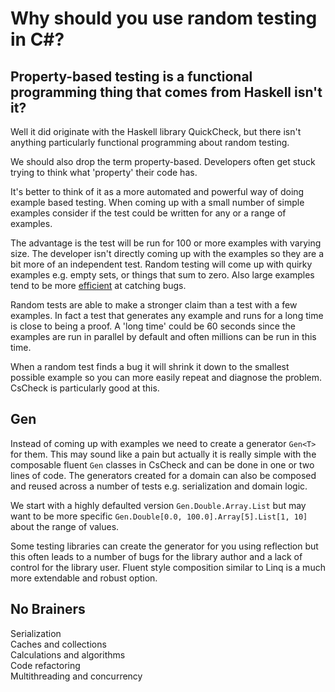 # Why should you use random testing in C#?

## Property-based testing is a functional programming thing that comes from Haskell isn't it?

Well it did originate with the Haskell library QuickCheck, but there isn't anything particularly functional programming about random testing.

We should also drop the term property-based. Developers often get stuck trying to think what 'property' their code has.

It's better to think of it as a more automated and powerful way of doing example based testing.
When coming up with a small number of simple examples consider if the test could be written for any or a range of examples.

The advantage is the test will be run for 100 or more examples with varying size.
The developer isn't directly coming up with the examples so they are a bit more of an independent test.
Random testing will come up with quirky examples e.g. empty sets, or things that sum to zero.
Also large examples tend to be more [efficient](https://youtu.be/1LNEWF8s1hI?t=2055) at catching bugs. 

Random tests are able to make a stronger claim than a test with a few examples.
In fact a test that generates any example and runs for a long time is close to being a proof.
A 'long time' could be 60 seconds since the examples are run in parallel by default and often millions can be run in this time.

When a random test finds a bug it will shrink it down to the smallest possible example so you can more easily repeat and diagnose the problem.
CsCheck is particularly good at this.

## Gen

Instead of coming up with examples we need to create a generator `Gen<T>` for them.
This may sound like a pain but actually it is really simple with the composable fluent `Gen` classes in CsCheck and can be done in one or two lines of code.
The generators created for a domain can also be composed and reused across a number of tests e.g. serialization and domain logic.

We start with a highly defaulted version `Gen.Double.Array.List` but may want to be more specific `Gen.Double[0.0, 100.0].Array[5].List[1, 10]` about the range of values. 

Some testing libraries can create the generator for you using reflection but this often leads to a number of bugs for the library author and a lack of control for the library user.
Fluent style composition similar to Linq is a much more extendable and robust option.

## No Brainers

Serialization  
Caches and collections  
Calculations and algorithms  
Code refactoring  
Multithreading and concurrency  